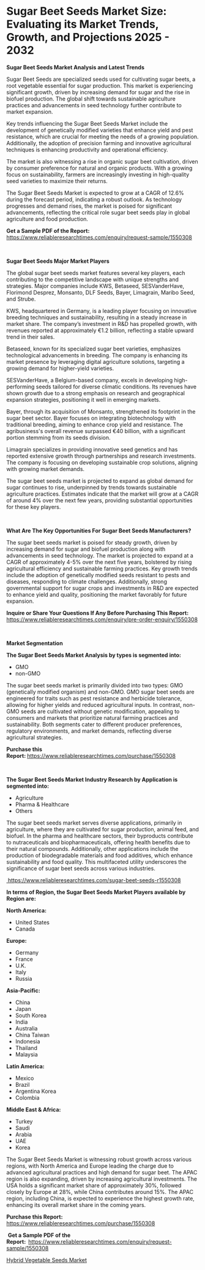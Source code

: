 <p><h1>Sugar Beet Seeds Market Size: Evaluating its Market Trends, Growth, and Projections 2025 - 2032</h1></p><p><strong>Sugar Beet Seeds Market Analysis and Latest Trends</strong></p>
<p><p>Sugar Beet Seeds are specialized seeds used for cultivating sugar beets, a root vegetable essential for sugar production. This market is experiencing significant growth, driven by increasing demand for sugar and the rise in biofuel production. The global shift towards sustainable agriculture practices and advancements in seed technology further contribute to market expansion.</p><p>Key trends influencing the Sugar Beet Seeds Market include the development of genetically modified varieties that enhance yield and pest resistance, which are crucial for meeting the needs of a growing population. Additionally, the adoption of precision farming and innovative agricultural techniques is enhancing productivity and operational efficiency.</p><p>The market is also witnessing a rise in organic sugar beet cultivation, driven by consumer preference for natural and organic products. With a growing focus on sustainability, farmers are increasingly investing in high-quality seed varieties to maximize their returns. </p><p>The Sugar Beet Seeds Market is expected to grow at a CAGR of 12.6% during the forecast period, indicating a robust outlook. As technology progresses and demand rises, the market is poised for significant advancements, reflecting the critical role sugar beet seeds play in global agriculture and food production.</p></p>
<p><strong>Get a Sample PDF of the Report:&nbsp;</strong> <a href="https://www.reliableresearchtimes.com/enquiry/request-sample/1550308?utm_campaign=2007&utm_medium=2&utm_source=Github&utm_content=ia&utm_term=30032025&utm_id=sugar-beet-seeds">https://www.reliableresearchtimes.com/enquiry/request-sample/1550308</a></p>
<p>&nbsp;</p>
<p><strong>Sugar Beet Seeds Major Market Players</strong></p>
<p><p>The global sugar beet seeds market features several key players, each contributing to the competitive landscape with unique strengths and strategies. Major companies include KWS, Betaseed, SESVanderHave, Florimond Desprez, Monsanto, DLF Seeds, Bayer, Limagrain, Maribo Seed, and Strube.</p><p>KWS, headquartered in Germany, is a leading player focusing on innovative breeding techniques and sustainability, resulting in a steady increase in market share. The company’s investment in R&D has propelled growth, with revenues reported at approximately €1.2 billion, reflecting a stable upward trend in their sales.</p><p>Betaseed, known for its specialized sugar beet varieties, emphasizes technological advancements in breeding. The company is enhancing its market presence by leveraging digital agriculture solutions, targeting a growing demand for higher-yield varieties.</p><p>SESVanderHave, a Belgium-based company, excels in developing high-performing seeds tailored for diverse climatic conditions. Its revenues have shown growth due to a strong emphasis on research and geographical expansion strategies, positioning it well in emerging markets.</p><p>Bayer, through its acquisition of Monsanto, strengthened its footprint in the sugar beet sector. Bayer focuses on integrating biotechnology with traditional breeding, aiming to enhance crop yield and resistance. The agribusiness's overall revenue surpassed €40 billion, with a significant portion stemming from its seeds division.</p><p>Limagrain specializes in providing innovative seed genetics and has reported extensive growth through partnerships and research investments. The company is focusing on developing sustainable crop solutions, aligning with growing market demands.</p><p>The sugar beet seeds market is projected to expand as global demand for sugar continues to rise, underpinned by trends towards sustainable agriculture practices. Estimates indicate that the market will grow at a CAGR of around 4% over the next few years, providing substantial opportunities for these key players.</p></p>
<p>&nbsp;</p>
<p><strong>What Are The Key Opportunities For Sugar Beet Seeds Manufacturers?</strong></p>
<p><p>The sugar beet seeds market is poised for steady growth, driven by increasing demand for sugar and biofuel production along with advancements in seed technology. The market is projected to expand at a CAGR of approximately 4-5% over the next five years, bolstered by rising agricultural efficiency and sustainable farming practices. Key growth trends include the adoption of genetically modified seeds resistant to pests and diseases, responding to climate challenges. Additionally, strong governmental support for sugar crops and investments in R&D are expected to enhance yield and quality, positioning the market favorably for future expansion.</p></p>
<p><strong>Inquire or Share Your Questions If Any Before Purchasing This Report:</strong> <a href="https://www.reliableresearchtimes.com/enquiry/pre-order-enquiry/1550308?utm_campaign=2007&utm_medium=2&utm_source=Github&utm_content=ia&utm_term=30032025&utm_id=sugar-beet-seeds">https://www.reliableresearchtimes.com/enquiry/pre-order-enquiry/1550308</a></p>
<p>&nbsp;</p>
<p><strong>Market Segmentation</strong></p>
<p><strong>The Sugar Beet Seeds Market Analysis by types is segmented into:</strong></p>
<p><ul><li>GMO</li><li>non-GMO</li></ul></p>
<p><p>The sugar beet seeds market is primarily divided into two types: GMO (genetically modified organism) and non-GMO. GMO sugar beet seeds are engineered for traits such as pest resistance and herbicide tolerance, allowing for higher yields and reduced agricultural inputs. In contrast, non-GMO seeds are cultivated without genetic modification, appealing to consumers and markets that prioritize natural farming practices and sustainability. Both segments cater to different producer preferences, regulatory environments, and market demands, reflecting diverse agricultural strategies.</p></p>
<p><strong>Purchase this Report:&nbsp;</strong><a href="https://www.reliableresearchtimes.com/purchase/1550308?utm_campaign=2007&utm_medium=2&utm_source=Github&utm_content=ia&utm_term=30032025&utm_id=sugar-beet-seeds">https://www.reliableresearchtimes.com/purchase/1550308</a></p>
<p>&nbsp;</p>
<p><strong>The Sugar Beet Seeds Market Industry Research by Application is segmented into:</strong></p>
<p><ul><li>Agriculture</li><li>Pharma & Healthcare</li><li>Others</li></ul></p>
<p><p>The sugar beet seeds market serves diverse applications, primarily in agriculture, where they are cultivated for sugar production, animal feed, and biofuel. In the pharma and healthcare sectors, their byproducts contribute to nutraceuticals and biopharmaceuticals, offering health benefits due to their natural compounds. Additionally, other applications include the production of biodegradable materials and food additives, which enhance sustainability and food quality. This multifaceted utility underscores the significance of sugar beet seeds across various industries.</p></p>
<p><a href="https://www.reliableresearchtimes.com/sugar-beet-seeds-r1550308?utm_campaign=2007&utm_medium=2&utm_source=Github&utm_content=ia&utm_term=30032025&utm_id=sugar-beet-seeds">&nbsp;https://www.reliableresearchtimes.com/sugar-beet-seeds-r1550308</a></p>
<p><strong>In terms of Region, the Sugar Beet Seeds Market Players available by Region are:</strong></p>
<p>
    <p> <strong> North America: </strong>
        <ul>
            <li>United States</li>
            <li>Canada</li>
        </ul>
        </p> 
    <p> <strong> Europe: </strong>
        <ul>
            <li>Germany</li>
            <li>France</li>
            <li>U.K.</li>
            <li>Italy</li>
            <li>Russia</li>
        </ul>
        </p> 
    <p> <strong> Asia-Pacific: </strong>
        <ul>
            <li>China</li>
            <li>Japan</li>
            <li>South Korea</li>
            <li>India</li>
            <li>Australia</li>
            <li>China Taiwan</li>
            <li>Indonesia</li>
            <li>Thailand</li>
            <li>Malaysia</li>
        </ul>
        </p> 
    <p> <strong> Latin America: </strong>
        <ul>
            <li>Mexico</li>
            <li>Brazil</li>
            <li>Argentina Korea</li>
            <li>Colombia</li>
        </ul>
        </p> 
    <p> <strong> Middle East & Africa: </strong>
        <ul>
            <li>Turkey</li>
            <li>Saudi</li>
            <li>Arabia</li>
            <li>UAE</li>
            <li>Korea</li>
        </ul>
    </p>
    </p>
<p><p>The Sugar Beet Seeds Market is witnessing robust growth across various regions, with North America and Europe leading the charge due to advanced agricultural practices and high demand for sugar beet. The APAC region is also expanding, driven by increasing agricultural investments. The USA holds a significant market share of approximately 30%, followed closely by Europe at 28%, while China contributes around 15%. The APAC region, including China, is expected to experience the highest growth rate, enhancing its overall market share in the coming years.</p></p>
<p><strong>Purchase this Report: </strong><a href="https://www.reliableresearchtimes.com/purchase/1550308?utm_campaign=2007&utm_medium=2&utm_source=Github&utm_content=ia&utm_term=30032025&utm_id=sugar-beet-seeds">https://www.reliableresearchtimes.com/purchase/1550308</a></p>
<p>&nbsp;<strong>Get a Sample PDF of the Report:&nbsp;&nbsp;</strong><a href="https://www.reliableresearchtimes.com/enquiry/request-sample/1550308?utm_campaign=2007&utm_medium=2&utm_source=Github&utm_content=ia&utm_term=30032025&utm_id=sugar-beet-seeds">https://www.reliableresearchtimes.com/enquiry/request-sample/1550308</a></p>
<p><strong></strong></p>
<p><p><a href="https://github.com/angelajermaine/Market-Research-Report-List-6/blob/main/hybrid-vegetable-seeds-market.md?utm_campaign=2007&utm_medium=2&utm_source=Github&utm_content=ia&utm_term=30032025&utm_id=sugar-beet-seeds">Hybrid Vegetable Seeds Market</a></p></p>